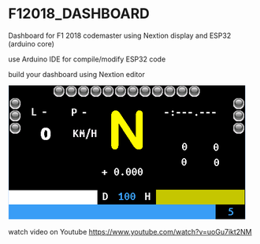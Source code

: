 # F12018_DASHBOARD
Dashboard for F1 2018 codemaster using Nextion display and ESP32 (arduino core)

use Arduino IDE for compile/modify ESP32 code

build your dashboard using Nextion editor

![dashboard](F12018_DASHBOARD.png)

watch video on Youtube https://www.youtube.com/watch?v=uoGu7ikt2NM



